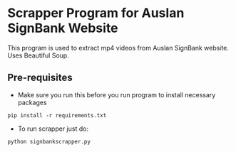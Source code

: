 # Scrapper Program for Auslan SignBank Website

This program is used to extract mp4 videos from Auslan SignBank website. Uses Beautiful Soup.

## Pre-requisites
* Make sure you run this before you run program to install necessary packages
```
pip install -r requirements.txt
```
* To run scrapper just do:
```
python signbankscrapper.py
```
